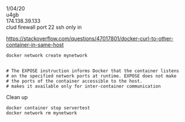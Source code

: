 
1/04/20  
u4gb  
174.138.39.133  
clud firewall port 22 ssh only in  


https://stackoverflow.com/questions/47017801/docker-curl-to-other-container-in-same-host


    docker network create mynetwork


    # The EXPOSE instruction informs Docker that the container listens
    # on the specified network ports at runtime. EXPOSE does not make 
    # the ports of the container accessible to the host. 
    # makes it available only for inter-container communication


Clean up  

    docker container stop servertest
    docker network rm mynetwork
